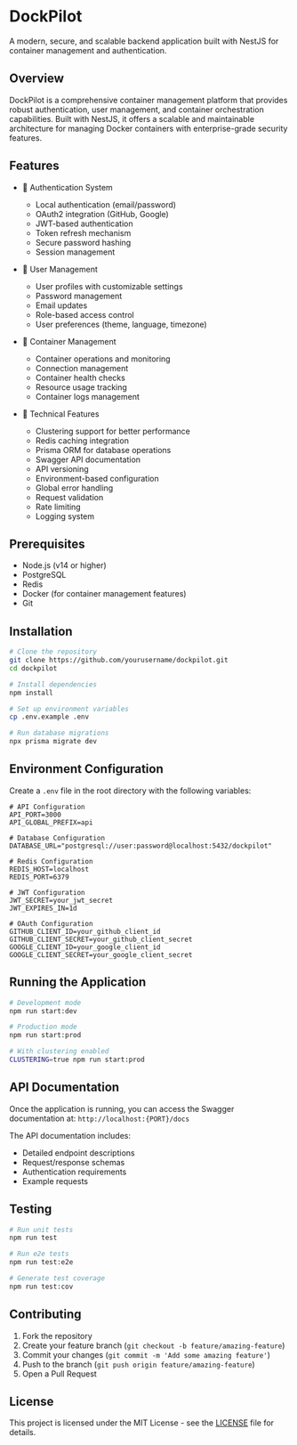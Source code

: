 # DockPilot

A modern, secure, and scalable backend application built with NestJS for container management and authentication.

## Overview

DockPilot is a comprehensive container management platform that provides robust authentication, user management, and container orchestration capabilities. Built with NestJS, it offers a scalable and maintainable architecture for managing Docker containers with enterprise-grade security features.

## Features

- 🔐 Authentication System
  - Local authentication (email/password)
  - OAuth2 integration (GitHub, Google)
  - JWT-based authentication
  - Token refresh mechanism
  - Secure password hashing
  - Session management

- 👤 User Management
  - User profiles with customizable settings
  - Password management
  - Email updates
  - Role-based access control
  - User preferences (theme, language, timezone)

- 🐳 Container Management
  - Container operations and monitoring
  - Connection management
  - Container health checks
  - Resource usage tracking
  - Container logs management

- 🚀 Technical Features
  - Clustering support for better performance
  - Redis caching integration
  - Prisma ORM for database operations
  - Swagger API documentation
  - API versioning
  - Environment-based configuration
  - Global error handling
  - Request validation
  - Rate limiting
  - Logging system

## Prerequisites

- Node.js (v14 or higher)
- PostgreSQL
- Redis
- Docker (for container management features)
- Git

## Installation

```bash
# Clone the repository
git clone https://github.com/yourusername/dockpilot.git
cd dockpilot

# Install dependencies
npm install

# Set up environment variables
cp .env.example .env

# Run database migrations
npx prisma migrate dev
```

## Environment Configuration

Create a `.env` file in the root directory with the following variables:

```env
# API Configuration
API_PORT=3000
API_GLOBAL_PREFIX=api

# Database Configuration
DATABASE_URL="postgresql://user:password@localhost:5432/dockpilot"

# Redis Configuration
REDIS_HOST=localhost
REDIS_PORT=6379

# JWT Configuration
JWT_SECRET=your_jwt_secret
JWT_EXPIRES_IN=1d

# OAuth Configuration
GITHUB_CLIENT_ID=your_github_client_id
GITHUB_CLIENT_SECRET=your_github_client_secret
GOOGLE_CLIENT_ID=your_google_client_id
GOOGLE_CLIENT_SECRET=your_google_client_secret
```

## Running the Application

```bash
# Development mode
npm run start:dev

# Production mode
npm run start:prod

# With clustering enabled
CLUSTERING=true npm run start:prod
```

## API Documentation

Once the application is running, you can access the Swagger documentation at:
`http://localhost:{PORT}/docs`

The API documentation includes:
- Detailed endpoint descriptions
- Request/response schemas
- Authentication requirements
- Example requests

## Testing

```bash
# Run unit tests
npm run test

# Run e2e tests
npm run test:e2e

# Generate test coverage
npm run test:cov
```

## Contributing

1. Fork the repository
2. Create your feature branch (`git checkout -b feature/amazing-feature`)
3. Commit your changes (`git commit -m 'Add some amazing feature'`)
4. Push to the branch (`git push origin feature/amazing-feature`)
5. Open a Pull Request

## License

This project is licensed under the MIT License - see the [LICENSE](LICENSE) file for details.
